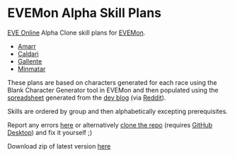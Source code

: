 # EVEMon Alpha Skill Plans

[EVE Online](https://www.eveonline.com/) Alpha Clone skill plans for [EVEMon](https://evemondevteam.github.io/evemon/).

- [Amarr](https://raw.githubusercontent.com/batstyx/evemon-alpha-skill-plans/master/Amarr%20-%20Alpha%20Skills.xml)
- [Caldari](https://raw.githubusercontent.com/batstyx/evemon-alpha-skill-plans/master/Caldari%20-%20Alpha%20Skills.xml)
- [Gallente](https://raw.githubusercontent.com/batstyx/evemon-alpha-skill-plans/master/Gallente%20-%20Alpha%20Skills.xml)
- [Minmatar](https://raw.githubusercontent.com/batstyx/evemon-alpha-skill-plans/master/Minmatar%20-%20Alpha%20Skills.xml)

These plans are based on characters generated for each race using the Blank Character Generator tool in EVEMon and then populated using the [spreadsheet](https://docs.google.com/spreadsheets/d/1zSAmxqlqyWjPNxgfadJD8gSIwDFw58i6bPD7NA7AwIU/) generated from the [dev blog](https://community.eveonline.com/news/dev-blogs/introducing-clone-states-and-the-future-of-access-to-eve-online/) (via [Reddit](https://www.reddit.com/r/Eve/comments/50ikm5/spreadsheet_alphaclone_skills/)).

Skills are ordered by group and then alphabetically excepting prerequisites.

Report any errors [here](https://github.com/batstyx/evemon-alpha-skill-plans/issues/new) or alternatively [clone the repo](github-windows://openRepo/https://github.com/batstyx/evemon-alpha-skill-plans) (requires [GitHub Desktop](https://desktop.github.com/)) and fix it yourself ;)

Download zip of latest version [here](https://github.com/batstyx/evemon-alpha-skill-plans/releases)
